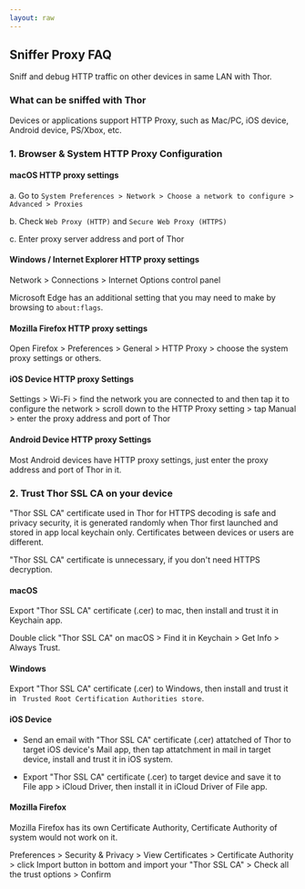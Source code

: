 ```yaml
---
layout: raw
---
```


## Sniffer Proxy FAQ

Sniff and debug HTTP traffic on other devices in same LAN with Thor.


### What can be sniffed with Thor

Devices or applications support HTTP Proxy, such as Mac/PC, iOS device, Android device, PS/Xbox, etc.


### 1. Browser & System HTTP Proxy Configuration

#### macOS HTTP proxy settings

a. Go to `System Preferences > Network > Choose a network to configure > Advanced > Proxies`

b. Check `Web Proxy (HTTP)` and `Secure Web Proxy (HTTPS)`

c. Enter proxy server address and port of Thor


#### Windows / Internet Explorer HTTP proxy settings

Network > Connections > Internet Options control panel

Microsoft Edge has an additional setting that you may need to make by browsing to `about:flags`.


#### Mozilla Firefox HTTP proxy settings

Open Firefox > Preferences > General > HTTP Proxy > choose the system proxy settings or others.


#### iOS Device HTTP proxy Settings

Settings > Wi-Fi > find the network you are connected to and then tap it to configure the network > scroll down to the HTTP Proxy setting > tap Manual > enter the proxy address and port of Thor


#### Android Device HTTP proxy Settings

Most Android devices have HTTP proxy settings, just enter the proxy address and port of Thor in it.


### 2. Trust Thor SSL CA on your device

"Thor SSL CA" certificate used in Thor for HTTPS decoding is safe and privacy security, it is generated randomly when Thor first launched and stored in app local keychain only.
Certificates between devices or users are different.

"Thor SSL CA" certificate is unnecessary, if you don't need HTTPS decryption.


#### macOS

Export "Thor SSL CA" certificate (.cer) to mac, then install and trust it in Keychain app.

Double click "Thor SSL CA" on macOS > Find it in Keychain > Get Info > Always Trust.


#### Windows

Export "Thor SSL CA" certificate (.cer) to Windows, then install and trust it in ` Trusted Root Certification Authorities store`.


#### iOS Device

* Send an email with "Thor SSL CA" certificate (.cer) attatched of Thor to target iOS device's Mail app, then tap attatchment in mail in target device, install and trust it in iOS system.

* Export "Thor SSL CA" certificate (.cer) to target device and save it to File app > iCloud Driver, then install it in iCloud Driver of File app.


<!-- #### Android Device -->


#### Mozilla Firefox

Mozilla Firefox has its own Certificate Authority, Certificate Authority of system would not work on it.

Preferences > Security & Privacy > View Certificates > Certificate Authority > click Import button in bottom and import your "Thor SSL CA" > Check all the trust options > Confirm

